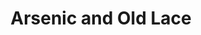 ---
title: Arsenic and Old Lace
year: 2018
opening_date: 2018-09-14
closing_date: 2018-09-30
layout: productions
image: 2018_Arsenic_and_Old_Lace.jpeg
image_caption: Poster for Arsenic and Old Lace
image_credit: Theatre Jacksonville
playbill: 
category: 
details:
  Theatre: Theatre Jacksonville
  Venue: Little Theatre
showtimes:
  - 2018-09-14 20:00:00
  - 2018-09-15 20:00:00
  - 2018-09-20 19:30:00
  - 2018-09-21 20:00:00
  - 2018-09-22 20:00:00
  - 2018-09-23 14:00:00
  - 2018-09-27 19:30:00
  - 2018-09-28 20:00:00
  - 2018-09-29 20:00:00
  - 2018-09-30 14:00:00
cast:
  Abby Brewster: Simone Aden
  Teddy Brewster: C. Michael Porter
  Officer Brophy: Matt King
  Officer Klein: Kris Fabbro
  Martha Brewster: Gayle Featheringill
  Elaine Harper: Sara Beth Gerard-Summers
  Mortimer Brewster: Rich Pintello
  Mr. Gibbs: Jim Warren
  Jonathan Brewster: Alec Hadden
  Dr. Einstein: Kerry Burke-McCloud
  Officer O'Hara: Brandon Kraut
  Lieutenant Rooney: Tyler Hammond
  Mr. Witherspoon: Brad Trowbridge
  Dr. Rev. Harper: Gary Webber
crew:
  Director: Joe Kemper
orchestra:
external_links:
---